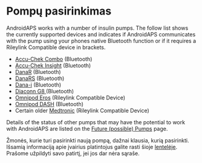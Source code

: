 # Pompų pasirinkimas

AndroidAPS works with a number of insulin pumps. The follow list shows the currently supported devices and indicates if AndroidAPS communicates with the pump using your phones native Bluetooth function or if it requires a Rileylink Compatible device in brackets.

- [Accu-Chek Combo](../Configuration/Accu-Chek-Combo-Pump.md) (Bluetooth)
- [Accu-Chek Insight](../Configuration/Accu-Chek-Insight-Pump.md) (Bluetooth)
- [DanaR](../Configuration/DanaR-Insulin-Pump.md) (Bluetooth)
- [DanaRS](../Configuration/DanaRS-Insulin-Pump.md) (Bluetooth)
- [Dana-i](../Configuration/DanaRS-Insulin-Pump.md) (Bluetooth)
- [Diaconn G8 ](../Configuration/DiaconnG8.rst) (Bluetooth)
- [Omnipod Eros](../Configuration/OmnipodEros.rst) (Rileylink Compatible Device)
- [Omnipod DASH](../Configuration/OmnipodDASH.md) (Bluetooth)
- Certain older [Medtronic](../Configuration/MedtronicPump.md) (Rileylink Compatible Device)

Details of the status of other pumps that may have the potential to work with AndroidAPS are listed on the [Future (possible) Pumps](Future-possible-Pump-Drivers.md) page.

Žmonės, kurie turi pasirinkti naują pompą, dažnai klausia, kurią pasirinkti. Išsamią informaciją apie įvairius platintojus galite rasti šioje [lentelėje](https://drive.google.com/open?id=1CRfmmjA-0h_9nkRViP3J9FyflT9eu-a8HeMrhrKzKz0). Prašome užpildyti savo patirtį, jei jos dar nėra sąraše.